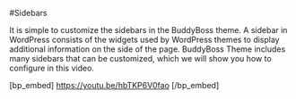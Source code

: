 #Sidebars

It is simple to customize the sidebars in the BuddyBoss theme. A sidebar in WordPress consists of the widgets used by WordPress themes to display additional information on the side of the page. BuddyBoss Theme includes many sidebars that can be customized, which we will show you how to configure in this video.

[bp_embed] https://youtu.be/hbTKP6V0fao [/bp_embed]